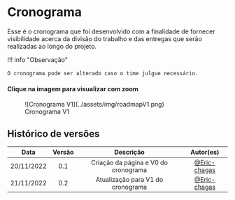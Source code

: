 # Cronograma

Esse é o cronograma que foi desenvolvido com a finalidade de fornecer visibilidade acerca da divisão do trabalho e das entregas que serão realizadas ao longo do projeto.


!!! info "Observação"

    O cronograma pode ser alterado caso o time julgue necessário.

#### Clique na imagem para visualizar com zoom

<figure markdown>
  ![Cronograma V1](../assets/img/roadmapV1.png)
  <figcaption>Cronograma V1</figcaption>
</figure>

## Histórico de versões

|    Data    | Versão |              Descrição               |                   Autor(es)                    |
| :--------: | :----: | :----------------------------------: | :--------------------------------------------: |
| 20/11/2022 |  0.1   | Criação da página e V0 do cronograma | [@Eric-chagas](https://github.com/Eric-chagas) |
| 21/11/2022 |  0.2   |  Atualização para V1 do cronograma   | [@Eric-chagas](https://github.com/Eric-chagas) |
